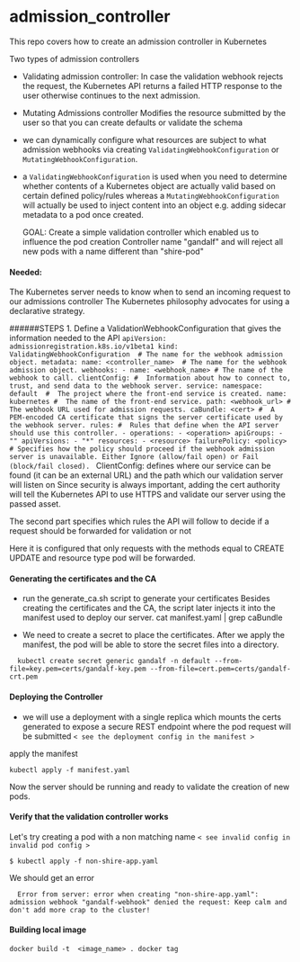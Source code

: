 # admission_controller

This repo covers how to create an admission controller in Kubernetes

Two types of admission controllers
  - Validating admission controller:
    In case the validation webhook rejects the request, the Kubernetes API  returns a failed HTTP
    response to the user  otherwise continues to the next admission.

  - Mutating Admissions controller
    Modifies the resource submitted by the user so that you can create defaults or validate the schema

  - we can dynamically configure what resources are subject to what admission webhooks via
    creating `ValidatingWebhookConfiguration` or `MutatingWebhookConfiguration`.
  - a `ValidatingWebhookConfiguration` is used when you need to determine whether contents of a Kubernetes object are actually
    valid based on certain defined policy/rules whereas a `MutatingWebhookConfiguration` will actually be used to
    inject content into an object e.g. adding sidecar metadata to a pod once created.

    GOAL: Create a simple validation controller which enabled us to influence the pod creation
    Controller name "gandalf" and will reject all new pods with a name different than "shire-pod"

#### Needed:

   The Kubernetes server needs to know when to send an incoming request to our admissions controller
   The Kubernetes philosophy advocates for using a declarative strategy.

######STEPS
    1. Define a ValidationWebhookConfiguration that gives the information needed to the API
     `apiVersion: admissionregistration.k8s.io/v1beta1
      kind: ValidatingWebhookConfiguration  # The name for the webhook admission object.
      metadata:
        name: <controller_name>  # The name for the webhook admission object.
      webhooks:
      - name: <webhook_name> # The name of the webhook to call.
        clientConfig: #  Information about how to connect to, trust, and send data to the webhook server.
          service:
            namespace: default  #  The project where the front-end service is created.
            name: kubernetes #  The name of the front-end service.
           path: <webhook_url> #  The webhook URL used for admission requests.
          caBundle: <cert> #  A PEM-encoded CA certificate that signs the server certificate used by the webhook server.
        rules: #  Rules that define when the API server should use this controller.
        - operations:
          - <operation>
          apiGroups:
          - ""
          apiVersions:
          - "*"
          resources:
          - <resource>
        failurePolicy: <policy>  # Specifies how the policy should proceed if the webhook admission server is unavailable. Either Ignore (allow/fail open) or Fail (block/fail closed).
        `
    ClientConfig: defines where our service can be found (it can be an external URL)
                  and the path which our validation server will listen on
                  Since security is always important, adding the cert authority will tell the Kubernetes API
                  to use HTTPS and validate our server using the passed asset.

   The second part specifies which rules the API will follow to decide if a request should be forwarded for validation
   or not

   Here it is configured that only requests with the methods equal to CREATE UPDATE and resource type pod will be
   forwarded.

#### Generating the certificates and the CA
  - run the generate_ca.sh script to generate your certificates
  Besides creating the certificates and the CA, the script later injects it into the manifest used to deploy our server.
      cat manifest.yaml | grep caBundle

  - We need to create a secret to place the certificates. After we apply the manifest, the pod will be able to store the
  secret files into a directory.
```
  kubectl create secret generic gandalf -n default --from-file=key.pem=certs/gandalf-key.pem --from-file=cert.pem=certs/gandalf-crt.pem
```
#### Deploying the Controller
  - we will use a deployment with a single replica which mounts the certs generated to expose a secure REST endpoint where the pod request will be submitted
      `< see the deployment config in the manifest >`

apply the manifest

``` 
kubectl apply -f manifest.yaml
```
Now the server should be running and ready to validate the creation of new pods.

#### Verify that the validation controller works
Let's try creating a pod with a non matching name
 `< see invalid config in invalid pod config >`

```
$ kubectl apply -f non-shire-app.yaml
```
We should get an error

```
  Error from server: error when creating "non-shire-app.yaml": admission webhook "gandalf-webhook" denied the request: Keep calm and don't add more crap to the cluster!
```

#### Building local image

`docker build -t  <image_name> .
  docker tag
`
